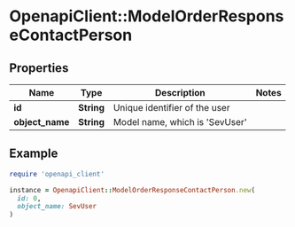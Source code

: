 # OpenapiClient::ModelOrderResponseContactPerson

## Properties

| Name | Type | Description | Notes |
| ---- | ---- | ----------- | ----- |
| **id** | **String** | Unique identifier of the user |  |
| **object_name** | **String** | Model name, which is &#39;SevUser&#39; |  |

## Example

```ruby
require 'openapi_client'

instance = OpenapiClient::ModelOrderResponseContactPerson.new(
  id: 0,
  object_name: SevUser
)
```

